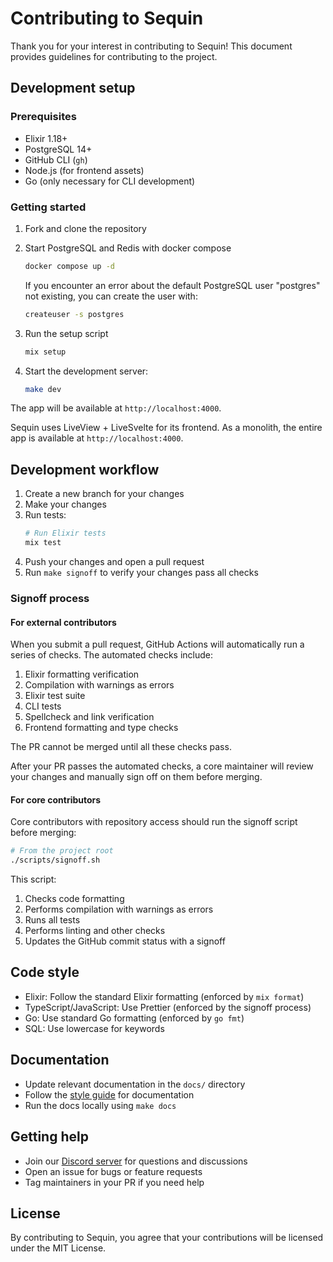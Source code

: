 # Contributing to Sequin

Thank you for your interest in contributing to Sequin! This document provides guidelines for contributing to the project.

## Development setup

### Prerequisites

- Elixir 1.18+
- PostgreSQL 14+
- GitHub CLI (`gh`)
- Node.js (for frontend assets)
- Go (only necessary for CLI development)

### Getting started

1. Fork and clone the repository
2. Start PostgreSQL and Redis with docker compose
    ```bash
    docker compose up -d
    ```

    If you encounter an error about the default PostgreSQL user "postgres" not existing, you can create the user with:
    ```bash
    createuser -s postgres
    ```

3. Run the setup script
    ```bash
    mix setup
    ```
5. Start the development server:
   ```bash
   make dev
   ```

The app will be available at `http://localhost:4000`.

Sequin uses LiveView + LiveSvelte for its frontend. As a monolith, the entire app is available at `http://localhost:4000`.

## Development workflow

1. Create a new branch for your changes
2. Make your changes
3. Run tests:
   ```bash
   # Run Elixir tests
   mix test
   ```
4. Push your changes and open a pull request
5. Run `make signoff` to verify your changes pass all checks

### Signoff process

#### For external contributors

When you submit a pull request, GitHub Actions will automatically run a series of checks. The automated checks include:

1. Elixir formatting verification
2. Compilation with warnings as errors
3. Elixir test suite
4. CLI tests
5. Spellcheck and link verification
6. Frontend formatting and type checks

The PR cannot be merged until all these checks pass.

After your PR passes the automated checks, a core maintainer will review your changes and manually sign off on them before merging.

#### For core contributors

Core contributors with repository access should run the signoff script before merging:

```bash
# From the project root
./scripts/signoff.sh
```

This script:
1. Checks code formatting
2. Performs compilation with warnings as errors
3. Runs all tests
4. Performs linting and other checks
5. Updates the GitHub commit status with a signoff

## Code style

- Elixir: Follow the standard Elixir formatting (enforced by `mix format`)
- TypeScript/JavaScript: Use Prettier (enforced by the signoff process)
- Go: Use standard Go formatting (enforced by `go fmt`)
- SQL: Use lowercase for keywords

## Documentation

- Update relevant documentation in the `docs/` directory
- Follow the [style guide](./STYLE.md) for documentation
- Run the docs locally using `make docs`

## Getting help

- Join our [Discord server](https://discord.gg/BV8wFXvNtY) for questions and discussions
- Open an issue for bugs or feature requests
- Tag maintainers in your PR if you need help

## License

By contributing to Sequin, you agree that your contributions will be licensed under the MIT License.
